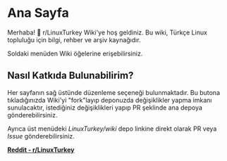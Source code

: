 # Ana Sayfa

Merhaba! 👋 r/LinuxTurkey Wiki'ye hoş geldiniz. Bu wiki, Türkçe Linux topluluğu için bilgi, rehber ve arşiv kaynağıdır.

Soldaki menüden Wiki öğelerine erişebilirsiniz.

## Nasıl Katkıda Bulunabilirim?

Her sayfanın sağ üstünde düzenleme seçeneği bulunmaktadır. Bu butona tıkladığınızda Wiki'yi "fork"layıp deponuzda değişiklikler yapma imkanı sunulacaktır, istediğiniz değişiklikleri yapıp PR şeklinde ana depoya gönderebilirsiniz.

Ayrıca üst menüdeki _LinuxTurkey/wiki_ depo linkine direkt olarak PR veya _Issue_ gönderebilirsiniz.

**[Reddit - r/LinuxTurkey](https://www.reddit.com/r/LinuxTurkey/)**
